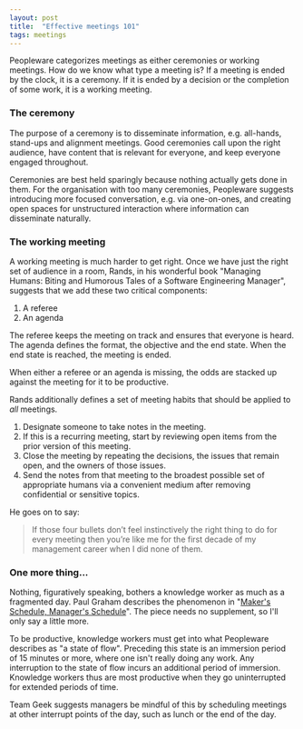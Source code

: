 ```yaml
---
layout: post
title:  "Effective meetings 101"
tags: meetings
---
```

Peopleware categorizes meetings as either ceremonies or working meetings.
How do we know what type a meeting is? If a meeting is ended by the clock,
it is a ceremony. If it is ended by a decision or the completion of some work,
it is a working meeting.

### The ceremony

The purpose of a ceremony is to disseminate information,
e.g. all-hands, stand-ups and alignment meetings.
Good ceremonies call upon the right audience,
have content that is relevant for everyone,
and keep everyone engaged throughout.

Ceremonies are best held sparingly
because nothing actually gets done in them.
For the organisation with too many ceremonies,
Peopleware suggests introducing more focused conversation,
e.g. via one-on-ones, and creating open spaces 
for unstructured interaction
where information can disseminate naturally.

### The working meeting

A working meeting is much harder to get right.
Once we have just the right set of audience in a room,
Rands, in his wonderful book "Managing Humans: Biting and Humorous Tales of a Software Engineering Manager",
suggests that we add these two critical components:

1. A referee
2. An agenda

The referee keeps the meeting on track
and ensures that everyone is heard.
The agenda defines the format, the objective and the end state.
When the end state is reached, the meeting is ended.

When either a referee or an agenda is missing, 
the odds are stacked up against the meeting for it to be productive.

Rands additionally defines a set of meeting habits
that should be applied to *all* meetings.

1. Designate someone to take notes in the meeting.
2. If this is a recurring meeting, start by reviewing open items from the prior version of this meeting.
3. Close the meeting by repeating the decisions, the issues that remain open, and the owners of those issues.
4. Send the notes from that meeting to the broadest possible set of appropriate humans via a convenient medium after removing confidential or sensitive topics.

He goes on to say:

> If those four bullets don’t feel instinctively the right thing to do
> for every meeting then you’re like me
> for the first decade of my management career when I did none of them.

### One more thing...

Nothing, figuratively speaking,
bothers a knowledge worker as much as a fragmented day.
Paul Graham describes the phenomenon in
"[Maker's Schedule, Manager's Schedule](http://www.paulgraham.com/makersschedule.html)".
The piece needs no supplement, so I'll only say a little more.

To be productive, knowledge workers must get into
what Peopleware describes as "a state of flow".
Preceding this state is an immersion period of 15 minutes or more,
where one isn't really doing any work.
Any interruption to the state of flow incurs an additional period of immersion.
Knowledge workers thus are most productive when they go
uninterrupted for extended periods of time.

Team Geek suggests managers be mindful of this by scheduling meetings
at other interrupt points of the day, such as lunch or the end of the day.